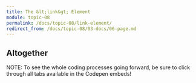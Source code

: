 ```yaml
---
title: The &lt;link&gt; Element
module: topic-08
permalink: /docs/topic-08/link-element/
redirect_from: /docs/topic-08/03-docs/06-page.md
---
```


<div class="divider-heading"></div>

## Altogether

<span class="label label-info">NOTE:</span> To see the whole coding processes going forward, be sure to click through all tabs available in the Codepen embeds!

<div class="codepen-embed">
  <p data-height="600" data-theme-id="30567" data-slug-hash="VXGPMb" data-default-tab="html,result" data-user="Media-Ed-Online" data-embed-version="2" data-pen-title="Topic-07: Where to Style Pt. 3" class="codepen"></p>
</div>
